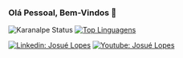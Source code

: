 ### Olá Pessoal, Bem-Vindos 👋

<!--
**josuelopes512/josuelopes512** is a ✨ _special_ ✨ repository because its `README.md` (this file) appears on your GitHub profile.

Here are some ideas to get you started:

- 🔭 I’m currently working on ...
- 🌱 I’m currently learning ...
- 👯 I’m looking to collaborate on ...
- 🤔 I’m looking for help with ...
- 💬 Ask me about ...
- 📫 How to reach me: ...
- 😄 Pronouns: ...
- ⚡ Fun fact: ...
-->

![Karanalpe Status](https://github-readme-stats.vercel.app/api?username=josuelopes512&show_icons=true)
[![Top Linguagens](https://github-readme-stats.vercel.app/api/top-langs/?username=josuelopes512&layout=compact)](https://github.com/josuelopes512/github-readme-stats)

[![Linkedin: Josué Lopes](https://img.shields.io/badge/-Linkedin-blue?style=flat-square&logo=Linkedin&logoColor=white&link=https://www.linkedin.com/in/josue-lopes-699b3b1a3/)](https://www.linkedin.com/in/josue-lopes-699b3b1a3) 
[![Youtube: Josué Lopes](https://img.shields.io/badge/-Youtube-red?style=flat-square&logo=Youtube&logoColor=white&link=https://www.youtube.com/channel/UCT-a-M8UeUvUcueU8D9xNEw)](https://www.youtube.com/channel/UCT-a-M8UeUvUcueU8D9xNEw)
